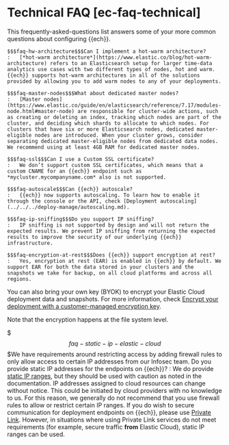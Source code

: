 # Technical FAQ [ec-faq-technical]

This frequently-asked-questions list answers some of your more common questions about configuring {{ech}}.

    $$$faq-hw-architecture$$$Can I implement a hot-warm architecture?
    :   [*hot-warm architecture*](https://www.elastic.co/blog/hot-warm-architecture) refers to an Elasticsearch setup for larger time-data analytics use cases with two different types of nodes, hot and warm. {{ech}} supports hot-warm architectures in all of the solutions provided by allowing you to add warm nodes to any of your deployments.

    $$$faq-master-nodes$$$What about dedicated master nodes?
    :   [Master nodes](https://www.elastic.co/guide/en/elasticsearch/reference/7.17/modules-node.html#master-node) are responsible for cluster-wide actions, such as creating or deleting an index, tracking which nodes are part of the cluster, and deciding which shards to allocate to which nodes. For clusters that have six or more Elasticsearch nodes, dedicated master-eligible nodes are introduced. When your cluster grows, consider separating dedicated master-eligible nodes from dedicated data nodes. We recommend using at least 4GB RAM for dedicated master nodes.

    $$$faq-ssl$$$Can I use a Custom SSL certificate?
    :   We don’t support custom SSL certificates, which means that a custom CNAME for an {{ech}} endpoint such as *mycluster.mycompanyname.com* also is not supported.

    $$$faq-autoscale$$$Can {{ech}} autoscale?
    :   {{ech}} now supports autoscaling. To learn how to enable it through the console or the API, check [Deployment autoscaling](../../../deploy-manage/autoscaling.md).

    $$$faq-ip-sniffing$$$Do you support IP sniffing?
    :   IP sniffing is not supported by design and will not return the expected results. We prevent IP sniffing from returning the expected results to improve the security of our underlying {{ech}} infrastructure.

    $$$faq-encryption-at-rest$$$Does {{ech}} support encryption at rest?
    :   Yes, encryption at rest (EAR) is enabled in {{ech}} by default. We support EAR for both the data stored in your clusters and the snapshots we take for backup, on all cloud platforms and across all regions.


You can also bring your own key (BYOK) to encrypt your Elastic Cloud deployment data and snapshots. For more information, check [Encrypt your deployment with a customer-managed encryption key](../../../deploy-manage/security/encrypt-deployment-with-customer-managed-encryption-key.md).

Note that the encryption happens at the file system level.

$$$faq-static-ip-elastic-cloud$$$We have requirements around restricting access by adding firewall rules to only allow access to certain IP addresses from our Infosec team. Do you provide static IP addresses for the endpoints on {{ech}}?
:   We do provide [static IP ranges](../../../deploy-manage/security/elastic-cloud-static-ips.md), but they should be used with caution as noted in the documentation. IP addresses assigned to cloud resources can change without notice. This could be initiated by cloud providers with no knowledge to us. For this reason, we generally do not recommend that you use firewall rules to allow or restrict certain IP ranges. If you do wish to secure communication for deployment endpoints on {{ech}}, please use [Private Link](../../../deploy-manage/security/traffic-filtering.md). However, in situations where using Private Link services do not meet requirements (for example, secure traffic **from** Elastic Cloud), static IP ranges can be used.

